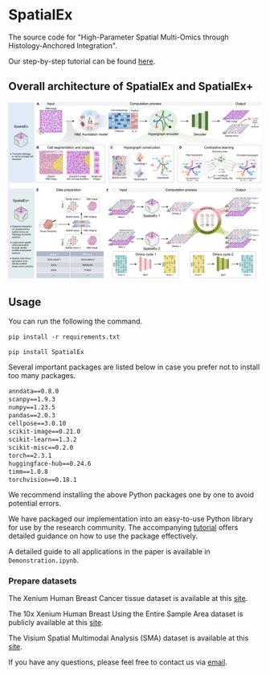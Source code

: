 # SpatialEx
The source code for "High-Parameter Spatial Multi-Omics through Histology-Anchored Integration".

Our step-by-step tutorial can be found [here](https://spatialex-tutorials.readthedocs.io/en/latest).

## Overall architecture of SpatialEx and SpatialEx+
![](https://github.com/KEAML-JLU/SpatialEx/blob/main/figure.jpg)
## Usage
You can run the following the command.

```
pip install -r requirements.txt
```

```
pip install SpatialEx
```
Several important packages are listed below in case you prefer not to install too many packages.
```
anndata==0.8.0
scanpy==1.9.3
numpy==1.23.5
pandas==2.0.3
cellpose==3.0.10
scikit-image==0.21.0
scikit-learn==1.3.2
scikit-misc==0.2.0
torch==2.3.1
huggingface-hub==0.24.6
timm==1.0.8
torchvision==0.18.1
```

We recommend installing the above Python packages one by one to avoid potential errors.

We have packaged our implementation into an easy-to-use Python library for use by the research community. The accompanying [tutorial](https://spatialex-tutorials.readthedocs.io/en/latest/Installation.html) offers detailed guidance on how to use the package effectively.

A detailed guide to all applications in the paper is available in ```Demonstration.ipynb```.

### Prepare datasets
The Xenium Human Breast Cancer tissue dataset is available at this [site](https://www.10xgenomics.com/products/xenium-in-situ/human-breast-dataset-explorer).

The 10x Xenium Human Breast Using the Entire Sample Area dataset is publicly available at this [site](https://www.10xgenomics.com/datasets/ffpe-human-breast-using-the-entire-sample-area-1-standard). 

The Visium Spatial Multimodal Analysis (SMA) dataset is available at this [site](https://data.mendeley.com/datasets/w7nw4km7xd/1).



If you have any questions, please feel free to contact us via [email](yonghao20@mails.jlu.edu.cn).
